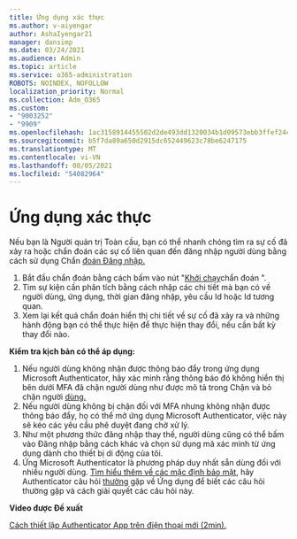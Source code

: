 ```yaml
---
title: Ứng dụng xác thực
ms.author: v-aiyengar
author: AshaIyengar21
manager: dansimp
ms.date: 03/24/2021
ms.audience: Admin
ms.topic: article
ms.service: o365-administration
ROBOTS: NOINDEX, NOFOLLOW
localization_priority: Normal
ms.collection: Adm_O365
ms.custom:
- "9003252"
- "9909"
ms.openlocfilehash: 1ac3158914455502d2de493dd1320034b1d09573ebb3ffef24c23eb1e816cad0
ms.sourcegitcommit: b5f7da89a650d2915dc652449623c78be6247175
ms.translationtype: MT
ms.contentlocale: vi-VN
ms.lasthandoff: 08/05/2021
ms.locfileid: "54082964"
---
```

# <a name="authentication-app"></a>Ứng dụng xác thực

Nếu bạn là Người quản trị Toàn cầu, bạn có thể nhanh chóng tìm ra sự cố đã xảy ra hoặc chẩn đoán các sự cố liên quan đến đăng nhập người dùng bằng cách sử dụng Chẩn [đoán Đăng nhập.](https://ms.portal.azure.com/microsoft.onmicrosoft.com?loginHint=shhada@microsoft.com#blade/Microsoft_AAD_IAM/ActiveDirectoryMenuBlade/diagnose/symptomId/ms_aad_dxp_signin_caDiagnoseAndSolveSummarySymptom)

1. Bắt đầu chẩn đoán bằng cách bấm vào nút "[Khởi chạy](https://portal.azure.com/#blade/Microsoft_AAD_IAM/ActiveDirectoryMenuBlade/diagnose/symptomId/ms_aad_dxp_signin_caDiagnoseAndSolveSummarySymptom)chẩn đoán ". 
1. Tìm sự kiện cần phân tích bằng cách nhập các chi tiết mà bạn có về người dùng, ứng dụng, thời gian đăng nhập, yêu cầu Id hoặc Id tương quan.
1. Xem lại kết quả chẩn đoán hiển thị chi tiết về sự cố đã xảy ra và những hành động bạn có thể thực hiện để thực hiện thay đổi, nếu cần bất kỳ thay đổi nào.

**Kiểm tra kịch bản có thể áp dụng:**

1. Nếu người dùng không nhận được thông báo đẩy trong ứng dụng Microsoft Authenticator, hãy xác minh rằng thông báo đó không hiển thị bên dưới MFA đã chặn người dùng như được mô tả trong Chặn và bỏ chặn người [dùng.](https://portal.azure.com/#blade/Microsoft_AAD_IAM/ActiveDirectoryMenuBlade/diagnose/symptomId/ms_aad_dxp_signin_caDiagnoseAndSolveSummarySymptom)
1. Nếu người dùng không bị chặn đối với MFA nhưng không nhận được thông báo đẩy, họ có thể mở ứng dụng Microsoft Authenticator, việc này sẽ kéo các yêu cầu phê duyệt đang chờ xử lý.
1. Như một phương thức đăng nhập thay thế, người dùng cũng có thể bấm vào Đăng nhập bằng cách khác và chọn sử dụng mã xác minh từ ứng dụng dành cho thiết bị di động của tôi.
1. Ứng Microsoft Authenticator là phương pháp duy nhất sẵn dùng đối với nhiều người dùng. [Tìm hiểu thêm về các mặc định bảo mật](https://docs.microsoft.com/azure/active-directory/fundamentals/concept-fundamentals-security-defaults), hãy Authenticator câu hỏi [thường](https://docs.microsoft.com/azure/active-directory/user-help/user-help-auth-app-faq) gặp về Ứng dụng để biết các câu hỏi thường gặp và cách giải quyết các câu hỏi này.
 
**Video được Đề xuất**

[Cách thiết lập Authenticator App trên điện thoại mới (2min).](https://go.microsoft.com/fwlink/?linkid=2158163&clcid=0x409)
